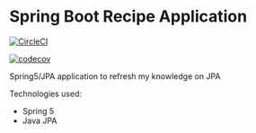 # Spring Boot Recipe Application

[![CircleCI](https://circleci.com/gh/springframeworkguru/spring5-recipe-app.svg?style=svg)](https://circleci.com/gh/springframeworkguru/spring5-recipe-app)

[![codecov](https://codecov.io/gh/springframeworkguru/spring5-mysql-recipe-app/branch/master/graph/badge.svg)](https://codecov.io/gh/springframeworkguru/spring5-mysql-recipe-app)

Spring5/JPA application to refresh my knowledge on JPA

Technologies used:
- Spring 5
- Java JPA
